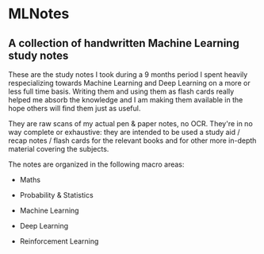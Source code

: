 # MLNotes
## A collection of handwritten Machine Learning study notes
These are the study notes I took during a 9 months period I spent heavily respecializing towards Machine Learning and Deep Learning on a more or less full time basis. Writing them and using them as flash cards really helped me absorb the knowledge and I am making them available in the hope others will find them just as useful.

They are raw scans of my actual pen & paper notes, no OCR. They're in no way complete or exhaustive: they are intended to be used a study aid / recap notes / flash cards for the relevant books and for other more in-depth material covering the subjects.

The notes are organized in the following macro areas:

- Maths

- Probability & Statistics

- Machine Learning

- Deep Learning

- Reinforcement Learning
